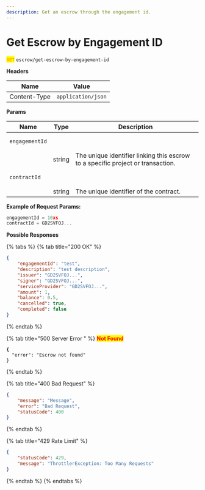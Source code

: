 ```yaml
---
description: Get an escrow through the engagement id.
---
```


# Get Escrow by Engagement ID

<mark style="color:orange;">**`GET`**</mark> `escrow/get-escrow-by-engagement-id`



**Headers**

| Name         | Value              |
| ------------ | ------------------ |
| Content-Type | `application/json` |

**Params**

| Name                                  | Type   | Description                                                                     |
| ------------------------------------- | ------ | ------------------------------------------------------------------------------- |
| <pre><code>engagementId
</code></pre> | string | The unique identifier linking this escrow to a specific project or transaction. |
| <pre><code>contractId
</code></pre>   | string | The unique identifier of the contract.                                          |



**Example of Request Params:**

```javascript
engagementId = 10xs
contractId = GD2SVFOJ...
```



**Possible Responses**

{% tabs %}
{% tab title="200 OK" %}
```json
{
    "engagementId": "test",
    "description": "test description",
    "issuer": "GD2SVFOJ...",
    "signer": "GD2SVFOJ...",
    "serviceProvider": "GD2SVFOJ...",
    "amount": 1,
    "balance": 0.5,
    "cancelled": true,
    "completed": false
}
```
{% endtab %}

{% tab title="500 Server Error " %}
<mark style="color:red;">**Not Found**</mark>

<pre class="language-json"><code class="lang-json"><strong>{
</strong>  "error": "Escrow not found"
}
</code></pre>
{% endtab %}

{% tab title="400 Bad Request" %}
```json
{
    "message": "Message",
    "error": "Bad Request",
    "statusCode": 400
}

```
{% endtab %}

{% tab title="429 Rate Limit" %}
```json
{
    "statusCode": 429,
    "message": "ThrottlerException: Too Many Requests"
}
```
{% endtab %}
{% endtabs %}

